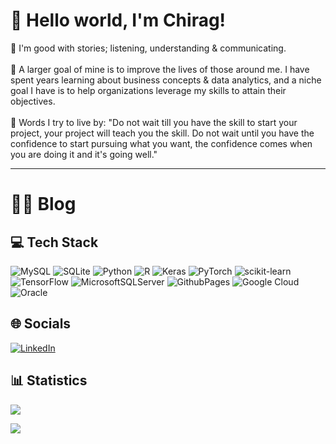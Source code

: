 # 👋 Hello world, I'm Chirag!
📖 I'm good with stories; listening, understanding & communicating.<br><br>🎯 A larger goal of mine is to improve the lives of those around me. I have spent years learning about business concepts & data analytics, and a niche goal I have is to help organizations leverage my skills to attain their objectives.<br><br>📜 Words I try to live by: "Do not wait till you have the skill to start your project, your project will teach you the skill. Do not wait until you have the confidence to start pursuing what you want, the confidence comes when you are doing it and it's going well."

---
# ✍🏽 Blog
<!-- BEGIN MEDIUM-CARDS -->
<!-- END MEDIUM-CARDS -->

## 💻 Tech Stack
![MySQL](https://img.shields.io/badge/mysql-4479A1.svg?style=plastic&logo=mysql&logoColor=white) ![SQLite](https://img.shields.io/badge/sqlite-%2307405e.svg?style=plastic&logo=sqlite&logoColor=white) ![Python](https://img.shields.io/badge/python-3670A0?style=plastic&logo=python&logoColor=ffdd54) ![R](https://img.shields.io/badge/r-%23276DC3.svg?style=plastic&logo=r&logoColor=white) ![Keras](https://img.shields.io/badge/Keras-%23D00000.svg?style=plastic&logo=Keras&logoColor=white) ![PyTorch](https://img.shields.io/badge/PyTorch-%23EE4C2C.svg?style=plastic&logo=PyTorch&logoColor=white) ![scikit-learn](https://img.shields.io/badge/scikit--learn-%23F7931E.svg?style=plastic&logo=scikit-learn&logoColor=white) ![TensorFlow](https://img.shields.io/badge/TensorFlow-%23FF6F00.svg?style=plastic&logo=TensorFlow&logoColor=white) ![MicrosoftSQLServer](https://img.shields.io/badge/Microsoft%20SQL%20Server-CC2927?style=plastic&logo=microsoft%20sql%20server&logoColor=white) ![GithubPages](https://img.shields.io/badge/github%20pages-121013?style=plastic&logo=github&logoColor=white) ![Google Cloud](https://img.shields.io/badge/GoogleCloud-%234285F4.svg?style=plastic&logo=google-cloud&logoColor=white) ![Oracle](https://img.shields.io/badge/Oracle-F80000?style=plastic&logo=oracle&logoColor=white)

## 🌐 Socials
[![LinkedIn](https://img.shields.io/badge/LinkedIn-%230077B5.svg?logo=linkedin&logoColor=white)](https://www.linkedin.com/in/chiragnemani/)

## 📊 Statistics
[![](https://visitcount.itsvg.in/api?id=chiragnemani&icon=5&color=0)](https://visitcount.itsvg.in)

![](https://github-readme-streak-stats.herokuapp.com/?user=chiragnemani&theme=dark&hide_border=false)<br/>
